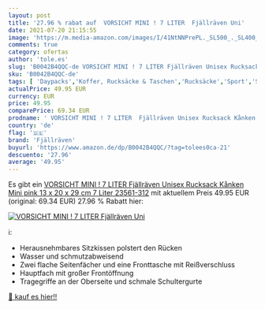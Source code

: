 ```yaml
---
layout: post
title: '27.96 % rabat auf  VORSICHT MINI ! 7 LITER  Fjällräven Uni'
date: 2021-07-20 21:15:55
image: 'https://m.media-amazon.com/images/I/41NtNNPrePL._SL500_._SL400_.jpg'
comments: true
category: ofertas
author: 'tole.es'
slug: 'B0042B4QQC-de VORSICHT MINI ! 7 LITER Fjällräven Unisex Rucksack Kånken...'
sku: 'B0042B4QQC-de'
tags: [ 'Daypacks','Koffer, Rucksäcke & Taschen','Rucksäcke','Sport','Sport & Freizeit','fjällräven', ]
actualPrice: 49.95 EUR
currency: EUR
price: 49.95
comparePrice: 69.34 EUR
prodname: ' VORSICHT MINI ! 7 LITER  Fjällräven Unisex Rucksack Kånken Mini  pink  13 x 20 x 29 cm  7 Liter  23561-312'
country: 'de'
flag: '🇩🇪'
brand: 'Fjällräven'
buyurl: 'https://www.amazon.de/dp/B0042B4QQC/?tag=tolees0ca-21'
descuento: '27.96'
average: '49.95'
---
```


Es gibt ein [ VORSICHT MINI ! 7 LITER  Fjällräven Unisex Rucksack Kånken Mini  pink  13 x 20 x 29 cm  7 Liter  23561-312](https://www.amazon.de/dp/B0042B4QQC/?tag=tolees0ca-21) mit aktuellem Preis 49.95 EUR (original: 69.34 EUR) 27.96 % Rabatt hier:

[![ VORSICHT MINI ! 7 LITER  Fjällräven Uni](https://m.media-amazon.com/images/I/41NtNNPrePL._SL500_._SL400_.jpg)](https://www.amazon.de/dp/B0042B4QQC/?tag=tolees0ca-21)

ℹ️:

- Herausnehmbares Sitzkissen polstert den Rücken
- Wasser und schmutzabweisend
- Zwei flache Seitenfächer und eine Fronttasche mit Reißverschluss
- Hauptfach mit großer Frontöffnung
- Tragegriffe an der Oberseite und schmale Schultergurte

[🛒 kauf es hier!!](https://www.amazon.de/dp/B0042B4QQC/?tag=tolees0ca-21)

